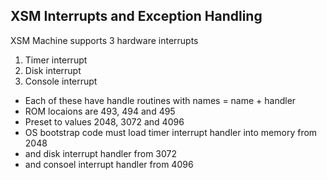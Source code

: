 ## XSM Interrupts and Exception Handling

XSM Machine supports 3 hardware interrupts
1. Timer interrupt
2. Disk interrupt
3. Console interrupt

- Each of these have handle routines with names = name + handler
- ROM locaions are 493, 494 and 495
- Preset to values 2048, 3072 and 4096
- OS bootstrap code must load timer interrupt handler into memory from 2048
- and disk interrupt handler from 3072
- and consoel interrupt handler from 4096
